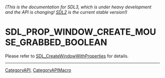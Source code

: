 ###### (This is the documentation for SDL3, which is under heavy development and the API is changing! [SDL2](https://wiki.libsdl.org/SDL2/) is the current stable version!)
# SDL_PROP_WINDOW_CREATE_MOUSE_GRABBED_BOOLEAN

Please refer to [SDL_CreateWindowWithProperties](SDL_CreateWindowWithProperties) for details.

----
[CategoryAPI](CategoryAPI), [CategoryAPIMacro](CategoryAPIMacro)

